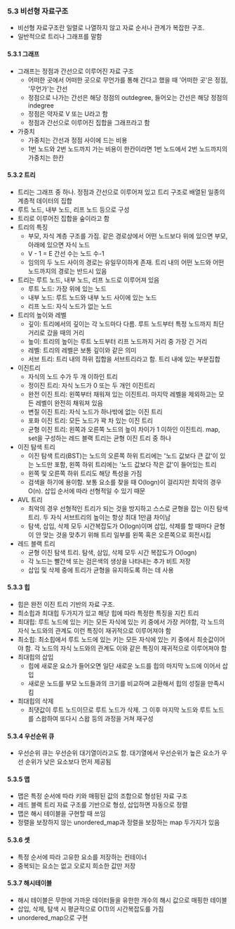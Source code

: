 ### 5.3 비선형 자료구조
- 비선형 자료구조란 일렬로 나열하지 않고 자료 순서나 관계가 복잡한 구조.
- 일반적으로 트리나 그래프를 말함

#### 5.3.1 그래프
- 그래프는 정점과 간선으로 이루어진 자료 구조
	- 어떠한 곳에서 어떠한 곳으로 무언가를 통해 간다고 했을 때 '어떠한 곳'은 정점, '무언가'는 간선
	- 정점으로 나가는 간선은 해당 정점의 outdegree, 들어오는 간선은 해당 정점의 indegree
	- 정점은 약자로 V 또는 U라고 함
	- 정점과 간선으로 이루어진 집합을 그래프라고 함
- 가중치
	- 가중치는 간선과 정점 사이에 드는 비용
	- 1번 노드와 2번 노드까지 가는 비용이 한칸이라면 1번 노드에서 2번 노드까지의 가중치는 한칸

#### 5.3.2 트리
- 트리는 그래프 중 하나. 정점과 간선으로 이루어져 있고 트리 구조로 배열된 일종의 계층적 데이터의 집합
- 루트 노드, 내부 노드, 리프 노드 등으로 구성
- 트리로 이루어진 집합을 숲이라고 함
- 트리의 특징
	- 부모, 자식 계층 구조를 가짐. 같은 경로상에서 어떤 노드보다 위에 있으면 부모, 아래에 있으면 자식 노드
	- V - 1 = E 간선 수는 노드 수-1
	- 임의의 두 노드 사이의 경로는 유일무이하게 존재. 트리 내의 어떤 노드와 어떤 노드까지의 경로는 반드시 있음
- 트리는 루트 노드, 내부 노드, 리프 노드로 이루어져 있음
	- 루트 노드: 가장 위에 있는 노드
	- 내부 노드: 루트 노드와 내부 노드 사이에 있는 노드
	- 리프 노드: 자식 노드가 없는 노드
- 트리의 높이와 레벨
	- 깊이: 트리에서의 깊이는 각 노드마다 다름. 루트 노드부터 특정 노드까지 최단 거리로 갔을 때의 거리
	- 높이: 트리의 높이는 루트 노드부터 리프 노드까지 거리 중 가장 긴 거리
	- 레벨: 트리의 레벨은 보통 깊이와 같은 의미
	- 서브 트리: 트리 내의 하위 집합을 서브트리라고 함. 트리 내에 있는 부분집합
- 이진트리
	- 자식의 노드 수가 두 개 이하인 트리
	- 정이진 트리: 자식 노드가 0 또는 두 개인 이진트리
	- 완전 이진 트리: 왼쪽부터 채워져 있는 이진트리. 마지막 레벨을 제외하고는 모든 레벨이 완전히 채워져 있음
	- 변질 이진 트리: 자식 노드가 하나밖에 없는 이진 트리
	- 포화 이진 트리: 모든 노드가 꽉 차 있는 이진 트리
	- 균형 이진 트리: 왼쪽과 오른쪽 노드의 높이 차이가 1 이하인 이진트리. map, set을 구성하는 레드 블랙 트리는 균형 이진 트리 중 하나
- 이진 탐색 트리
	- 이진 탐색 트리(BST)는 노드의 오른쪽 하위 트리에는 '노드 값보다 큰 값'이 있는 노드만 포함, 왼쪽 하위 트리에는 '노드 값보다 작은 값'이 들어있는 트리
	- 왼쪽 및 오른쪽 하위 트리도 해당 특성을 가짐
	- 검색을 하기에 용이함. 보통 요소를 찾을 때 O(logn)이 걸리지만 최악의 경우 O(n). 삽입 순서에 따라 선형적일 수 있기 때문
- AVL 트리
	- 최악의 경우 선형적인 트리가 되는 것을 방지하고 스스로 균형을 잡는 이진 탐색 트리. 두 자식 서브트리의 높이는 항상 최대 1만큼 차이남
	- 탐색, 삽입, 삭제 모두 시간복잡도가 O(logn)이며 삽입, 삭제를 할 때마다 균형이 안 맞는 것을 맞추기 위해 트리 일부를 왼쪽 혹은 오른쪽으로 회전시킴
- 레드 블랙 트리
	- 균형 이진 탐색 트리. 탐색, 삼입, 삭제 모두 시간 복잡도가 O(logn)
	- 각 노드는 빨간색 또는 검은색의 생상을 나타내는 추가 비트 저장
	- 삽입 및 삭제 중에 트리가 균형을 유지하도록 하는 데 사용

#### 5.3.3 힙
- 힙은 완전 이진 트리 기반의 자료 구조. 
- 최소힙과 최대힙 두가지가 있고 해당 힙에 따라 특정한 특징을 지킨 트리
- 최대힙: 루트 노드에 있는 키는 모든 자식에 있는 키 중에서 가장 커야함, 각 노드의 자식 노드와의 관계도 이런 특징이 재귀적으로 이루어져야 함
- 최소힙: 최소힙에서 루트 노드에 있는 키는 모든 자식에 있는 키 중에서 최솟값이어야 함. 각 노드의 자식 노드와의 관계도 이와 같은 특징이 재귀적으로 이루어져야 함
- 최대힙의 삽입
	- 힙에 새로운 요소가 들어오면 일단 새로운 노드를 힙의 마지막 노드에 이어서 삽입
	- 새로운 노드를 부모 노드들과의 크기를 비교하며 교환해서 힙의 성질을 만족시킴
- 최대힙의 삭제
	- 최댓값이 루트 노드이므로 루트 노드가 삭제. 그 이후 마지막 노드와 루트 노드를 스왑하여 또다시 스왑 등의 과정을 거쳐 재구성

#### 5.3.4 우선순위 큐
- 우선순위 큐는 우선순위 대기열이라고도 함. 대기열에서 우선순위가 높은 요소가 우선 순위가 낮은 요소보다 먼저 제공됨

#### 5.3.5 맵
- 맵은 특정 순서에 따라 키와 매핑된 값의 조합으로 형성된 자료 구조
- 레드 블랙 트리 자료 구조를 기반으로 형성, 삽입하면 자동으로 정렬
- 맵은 해시 테이블을 구현할 때 쓰임
- 정렬을 보장하지 않는 unordered_map과 정렬을 보장하는 map 두가지가 있음

#### 5.3.6 셋
- 특정 순서에 따라 고유한 요소를 저장하는 컨테이너
- 중복되는 요소는 없고 오로지 희소한 값만 저장

#### 5.3.7 해시테이블
- 해시 테이블은 무한에 가까운 데이터들을 유한한 개수의 해시 값으로 매핑한 테이블
- 삽입, 삭제, 탐색 시 평균적으로 O(1)의 시간복잡도를 가짐
- unordered_map으로 구현